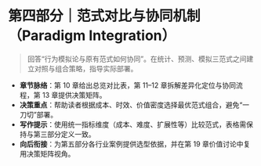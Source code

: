 # 第四部分｜范式对比与协同机制（Paradigm Integration）

> 回答“行为模拟论与原有范式如何协同”。在统计、预测、模拟三范式之间建立对照与组合策略，指导实际部署。

- **章节脉络**：第 10 章给出总览对比表，第 11–12 章拆解差异化定位与协同流程，第 13 章提供决策矩阵。
- **决策重点**：帮助读者根据成本、时效、价值密度选择最优范式组合，避免“一刀切”部署。
- **写作提示**：使用统一指标维度（成本、难度、扩展性等）比较范式，表格需保持与第三部分定义一致。
- **向后衔接**：为第五部分各行业案例提供选型依据，并在第 19 章价值讨论中复用决策矩阵视角。
